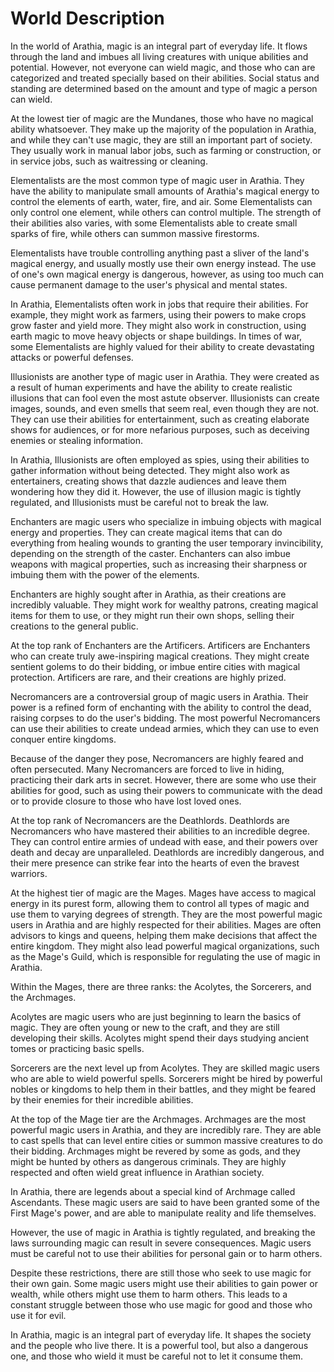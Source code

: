 # World Description

In the world of Arathia, magic is an integral part of everyday life. It flows through the land and imbues all living creatures with unique abilities and potential. However, not everyone can wield magic, and those who can are categorized and treated specially based on their abilities. Social status and standing are determined based on the amount and type of magic a person can wield.

At the lowest tier of magic are the Mundanes, those who have no magical ability whatsoever. They make up the majority of the population in Arathia, and while they can't use magic, they are still an important part of society. They usually work in manual labor jobs, such as farming or construction, or in service jobs, such as waitressing or cleaning.

Elementalists are the most common type of magic user in Arathia. They have the ability to manipulate small amounts of Arathia's magical energy to control the elements of earth, water, fire, and air. Some Elementalists can only control one element, while others can control multiple. The strength of their abilities also varies, with some Elementalists able to create small sparks of fire, while others can summon massive firestorms.

Elementalists have trouble controlling anything past a sliver of the land's magical energy, and usually mostly use their own energy instead. The use of one's own magical energy is dangerous, however, as using too much can cause permanent damage to the user's physical and mental states.

In Arathia, Elementalists often work in jobs that require their abilities. For example, they might work as farmers, using their powers to make crops grow faster and yield more. They might also work in construction, using earth magic to move heavy objects or shape buildings. In times of war, some Elementalists are highly valued for their ability to create devastating attacks or powerful defenses.

Illusionists are another type of magic user in Arathia. They were created as a result of human experiments and have the ability to create realistic illusions that can fool even the most astute observer. Illusionists can create images, sounds, and even smells that seem real, even though they are not. They can use their abilities for entertainment, such as creating elaborate shows for audiences, or for more nefarious purposes, such as deceiving enemies or stealing information.

In Arathia, Illusionists are often employed as spies, using their abilities to gather information without being detected. They might also work as entertainers, creating shows that dazzle audiences and leave them wondering how they did it. However, the use of illusion magic is tightly regulated, and Illusionists must be careful not to break the law.

Enchanters are magic users who specialize in imbuing objects with magical energy and properties. They can create magical items that can do everything from healing wounds to granting the user temporary invincibility, depending on the strength of the caster. Enchanters can also imbue weapons with magical properties, such as increasing their sharpness or imbuing them with the power of the elements.

Enchanters are highly sought after in Arathia, as their creations are incredibly valuable. They might work for wealthy patrons, creating magical items for them to use, or they might run their own shops, selling their creations to the general public.

At the top rank of Enchanters are the Artificers. Artificers are Enchanters who can create truly awe-inspiring magical creations. They might create sentient golems to do their bidding, or imbue entire cities with magical protection. Artificers are rare, and their creations are highly prized.

Necromancers are a controversial group of magic users in Arathia. Their power is a refined form of enchanting with the ability to control the dead, raising corpses to do the user's bidding. The most powerful Necromancers can use their abilities to create undead armies, which they can use to even conquer entire kingdoms.

Because of the danger they pose, Necromancers are highly feared and often persecuted. Many Necromancers are forced to live in hiding, practicing their dark arts in secret. However, there are some who use their abilities for good, such as using their powers to communicate with the dead or to provide closure to those who have lost loved ones.

At the top rank of Necromancers are the Deathlords. Deathlords are Necromancers who have mastered their abilities to an incredible degree. They can control entire armies of undead with ease, and their powers over death and decay are unparalleled. Deathlords are incredibly dangerous, and their mere presence can strike fear into the hearts of even the bravest warriors.

At the highest tier of magic are the Mages. Mages have access to magical energy in its purest form, allowing them to control all types of magic and use them to varying degrees of strength. They are the most powerful magic users in Arathia and are highly respected for their abilities. Mages are often advisors to kings and queens, helping them make decisions that affect the entire kingdom. They might also lead powerful magical organizations, such as the Mage's Guild, which is responsible for regulating the use of magic in Arathia.

Within the Mages, there are three ranks: the Acolytes, the Sorcerers, and the Archmages.

Acolytes are magic users who are just beginning to learn the basics of magic. They are often young or new to the craft, and they are still developing their skills. Acolytes might spend their days studying ancient tomes or practicing basic spells.

Sorcerers are the next level up from Acolytes. They are skilled magic users who are able to wield powerful spells. Sorcerers might be hired by powerful nobles or kingdoms to help them in their battles, and they might be feared by their enemies for their incredible abilities.

At the top of the Mage tier are the Archmages. Archmages are the most powerful magic users in Arathia, and they are incredibly rare. They are able to cast spells that can level entire cities or summon massive creatures to do their bidding. Archmages might be revered by some as gods, and they might be hunted by others as dangerous criminals. They are highly respected and often wield great influence in Arathian society.

In Arathia, there are legends about a special kind of Archmage called Ascendants. These magic users are said to have been granted some of the First Mage's power, and are able to manipulate reality and life themselves.

However, the use of magic in Arathia is tightly regulated, and breaking the laws surrounding magic can result in severe consequences. Magic users must be careful not to use their abilities for personal gain or to harm others.

Despite these restrictions, there are still those who seek to use magic for their own gain. Some magic users might use their abilities to gain power or wealth, while others might use them to harm others. This leads to a constant struggle between those who use magic for good and those who use it for evil.

In Arathia, magic is an integral part of everyday life. It shapes the society and the people who live there. It is a powerful tool, but also a dangerous one, and those who wield it must be careful not to let it consume them.

